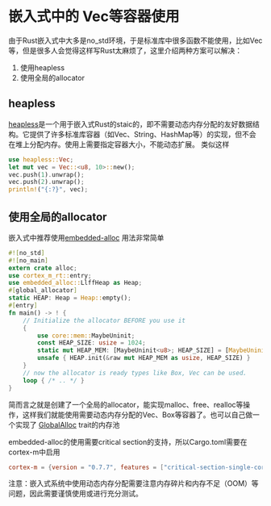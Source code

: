# 嵌入式中的 Vec等容器使用


由于Rust嵌入式中大多是no_std环境，于是标准库中很多函数不能使用，比如Vec等，但是很多人会觉得这样写Rust太麻烦了，这里介绍两种方案可以解决：

1. 使用heapless
2. 使用全局的allocator

## heapless

[heapless](https://github.com/rust-embedded/heapless)是一个用于嵌入式Rust的staic的，即不需要动态内存分配的友好数据结构。它提供了许多标准库容器（如Vec、String、HashMap等）的实现，但不会在堆上分配内存。使用上需要指定容器大小，不能动态扩展。
类似这样

```rust
use heapless::Vec;
let mut vec = Vec::<u8, 10>::new();
vec.push(1).unwrap();
vec.push(2).unwrap();
println!("{:?}", vec);
```

## 使用全局的allocator

嵌入式中推荐使用[embedded-alloc](https://github.com/rust-embedded/embedded-alloc)
用法非常简单

```rust
#![no_std]
#![no_main]
extern crate alloc;
use cortex_m_rt::entry;
use embedded_alloc::LlffHeap as Heap;
#[global_allocator]
static HEAP: Heap = Heap::empty();
#[entry]
fn main() -> ! {
    // Initialize the allocator BEFORE you use it
    {
        use core::mem::MaybeUninit;
        const HEAP_SIZE: usize = 1024;
        static mut HEAP_MEM: [MaybeUninit<u8>; HEAP_SIZE] = [MaybeUninit::uninit(); HEAP_SIZE];
        unsafe { HEAP.init(&raw mut HEAP_MEM as usize, HEAP_SIZE) }
    }
    // now the allocator is ready types like Box, Vec can be used.
    loop { /* .. */ }
}
```

简而言之就是创建了一个全局的allocator，能实现malloc、free、realloc等操作，这样我们就能使用需要动态内存分配的Vec、Box等容器了。也可以自己做一个实现了 [GlobalAlloc](https://doc.rust-lang.org/std/alloc/trait.GlobalAlloc.html) trait的内存池

embedded-alloc的使用需要critical section的支持，所以Cargo.toml需要在cortex-m中启用

```toml
cortex-m = {version = "0.7.7", features = ["critical-section-single-core"]}
```

注意：嵌入式系统中使用动态内存分配需要注意内存碎片和内存不足（OOM）等问题，因此需要谨慎使用或进行充分测试。
